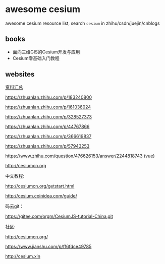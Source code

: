 # awesome cesium

awesome cesium resource list, search `cesium` in zhihu/csdn/juejin/cnblogs

## books

* 面向三维GIS的Cesium开发与应用
* Cesium零基础入门教程

## websites

[资料汇总](https://blog.csdn.net/u011365716/article/details/106054370?utm_medium=distribute.pc_aggpage_search_result.none-task-blog-2~aggregatepage~first_rank_ecpm_v1~rank_v31_ecpm-1-106054370.pc_agg_new_rank&utm_term=cesium%E7%9A%84%E4%B9%A6&spm=1000.2123.3001.4430)

https://zhuanlan.zhihu.com/p/183240800

https://zhuanlan.zhihu.com/p/161036024

https://zhuanlan.zhihu.com/p/328527373

https://zhuanlan.zhihu.com/p/44767866

https://zhuanlan.zhihu.com/p/366619837

https://zhuanlan.zhihu.com/p/57943253

https://www.zhihu.com/question/476626153/answer/2244818743 (vue)

http://cesiumcn.org

中文教程:


http://cesiumcn.org/getstart.html

http://cesium.coinidea.com/guide/

码云git：

https://gitee.com/orgm/CesiumJS-tutorial-China.git


社区:

http://cesiumcn.org/

https://www.jianshu.com/p/ff6fdce49785

http://cesium.xin
